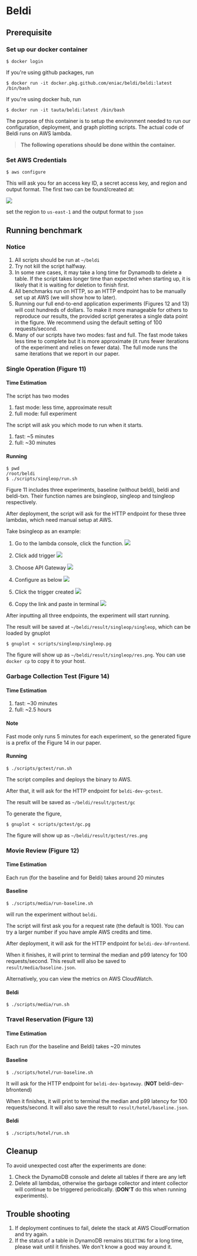 # Beldi

## Prerequisite

### Set up our docker container
```
$ docker login
```
If you're using github packages, run
```
$ docker run -it docker.pkg.github.com/eniac/beldi/beldi:latest /bin/bash
```
If you're using docker hub, run
```
$ docker run -it tauta/beldi:latest /bin/bash
```

The purpose of this container is to setup the environment needed to run 
our configuration, deployment, and graph plotting scripts. The actual
code of Beldi runs on AWS lambda.

> **The following operations should be done within the container.**

### Set AWS Credentials
```
$ aws configure
```
This will ask you for an access key ID, a secret access key, and 
region and output format. The first two can be found/created at:

![](../image/1.png)

set the region to `us-east-1` and the output format to `json`

## Running benchmark
### Notice
1. All scripts should be run at `~/beldi`
2. Try not kill the script halfway.
3. In some rare cases, it may take a long time for Dynamodb to delete a table.
If the script takes longer time than expected when starting up,
it is likely that it is waiting for deletion to finish first.
4. All benchmarks run on HTTP, so an HTTP endpoint has to be manually set up 
at AWS (we will show how to later).
5. Running our full end-to-end application experiments (Figures 12 and 13) 
will cost hundreds of dollars. To make it more manageable for others to 
reproduce our results, the provided script generates a single data 
point in the figure. We recommend using the default setting of 100 
requests/second.
6. Many of our scripts have two modes: fast and full. The fast mode takes
less time to complete but it is more approximate (it runs fewer iterations
of the experiment and relies on fewer data). The full mode runs the
same iterations that we report in our paper.

### Single Operation (Figure 11)
#### Time Estimation
The script has two modes
1. fast mode: less time, approximate result
2. full mode: full experiment

The script will ask you which mode to run when it starts.

1. fast: ~5 minutes
2. full: ~30 minutes

#### Running
```
$ pwd
/root/beldi
$ ./scripts/singleop/run.sh
```
Figure 11 includes three experiments, baseline (without beldi), 
beldi and beldi-txn. Their function names are bsingleop, 
singleop and tsingleop  respectively.

After deployment, the script will ask for the HTTP endpoint for these three 
lambdas, which need manual setup at AWS.

Take bsingleop as an example:

1. Go to the lambda console, click the function.
![](../image/2.png)

2. Click add trigger
![](../image/3.png)

3. Choose API Gateway
![](../image/4.png)

4. Configure as below
![](../image/5.png)

5. Click the trigger created
![](../image/6.png)

6. Copy the link and paste in terminal
![](../image/7.png)

After inputting all three endpoints, the experiment will start running.

The result will be saved at `~/beldi/result/singleop/singleop`, which can be 
loaded by gnuplot
```
$ gnuplot < scripts/singleop/singleop.pg
```
The figure will show up as `~/beldi/result/singleop/res.png`. You can 
use `docker cp` to copy it to your host.

### Garbage Collection Test (Figure 14)
#### Time Estimation
1. fast: ~30 minutes
2. full: ~2.5 hours

#### Note
Fast mode only runs 5 minutes for each experiment, so the generated figure is 
a prefix of the Figure 14 in our paper.

#### Running
```
$ ./scripts/gctest/run.sh
```
The script compiles and deploys the binary to AWS.

After that, it will ask for the HTTP endpoint for `beldi-dev-gctest`.

The result will be saved as `~/beldi/result/gctest/gc`

To generate the figure,
```
$ gnuplot < scripts/gctest/gc.pg
```
The figure will show up as `~/beldi/result/gctest/res.png`

### Movie Review (Figure 12)
#### Time Estimation
Each run (for the baseline and for Beldi) takes around 20 minutes

#### Baseline
```
$ ./scripts/media/run-baseline.sh
```
will run the experiment without `beldi`.

The script will first ask you for a request rate (the default is 100).
You can try a larger number if you have ample AWS credits and time.

After deployment, it will ask for the HTTP endpoint for `beldi-dev-bFrontend`.

When it finishes, it will print to terminal the median and p99 latency for 
100 requests/second. This result will also be saved 
to `result/media/baseline.json`.

Alternatively, you can view the metrics on AWS CloudWatch.

#### Beldi
```
$ ./scripts/media/run.sh
```

### Travel Reservation (Figure 13)
#### Time Estimation
Each run (for the baseline and Beldi) takes ~20 minutes

#### Baseline
```
$ ./scripts/hotel/run-baseline.sh
```
It will ask for the HTTP endpoint for `beldi-dev-bgateway`. (**NOT** beldi-dev-bfrontend)

When it finishes, it will print to terminal the median and p99 latency 
for 100 requests/second. It will also save the result to 
`result/hotel/baseline.json`.

#### Beldi
```
$ ./scripts/hotel/run.sh
```

## Cleanup
To avoid unexpected cost after the experiments are done:

1. Check the DynamoDB console and delete all tables if there are any left
2. Delete all lambdas, otherwise the garbage collector and intent collector
will continue to be triggered periodically.
(**DON'T** do this when running experiments).

## Trouble shooting
1. If deployment continues to fail, delete the stack at AWS CloudFormation and 
try again.
2. If the status of a table in DynamoDB remains `DELETING` for a long time, please wait until it finishes. We don't know a good way around it.
